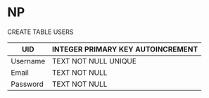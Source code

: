 # NP

CREATE TABLE USERS

| UID | INTEGER PRIMARY KEY AUTOINCREMENT |
| ------| --------------------------------  |
|Username| TEXT NOT NULL UNIQUE              |
|  Email | TEXT NOT NULL                     |
|Password| TEXT NOT NULL                     |
